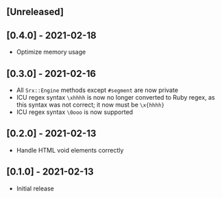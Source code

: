 ## [Unreleased]

## [0.4.0] - 2021-02-18

- Optimize memory usage

## [0.3.0] - 2021-02-16

- All `Srx::Engine` methods except `#segment` are now private
- ICU regex syntax `\xhhhh` is now no longer converted to Ruby regex, as this
  syntax was not correct; it now must be `\x{hhhh}`
- ICU regex syntax `\0ooo` is now supported

## [0.2.0] - 2021-02-13

- Handle HTML void elements correctly

## [0.1.0] - 2021-02-13

- Initial release

